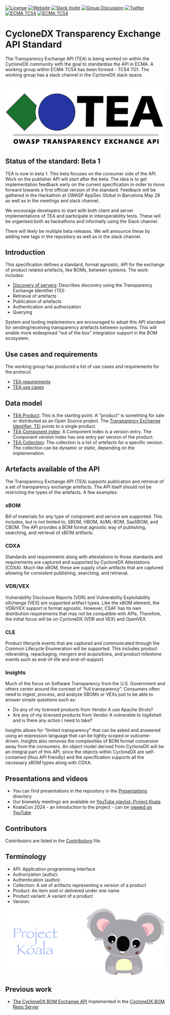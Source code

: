 [![License](https://img.shields.io/badge/license-Apache%202.0-brightgreen.svg)](LICENSE)
[![Website](https://img.shields.io/badge/https://-cyclonedx.org-blue.svg)](https://cyclonedx.org/)
[![Slack Invite](https://img.shields.io/badge/Slack-Join-blue?logo=slack&labelColor=393939)](https://cyclonedx.org/slack/invite)
[![Group Discussion](https://img.shields.io/badge/discussion-groups.io-blue.svg)](https://groups.io/g/CycloneDX)
[![Twitter](https://img.shields.io/twitter/url/http/shields.io.svg?style=social&label=Follow)](https://twitter.com/CycloneDX_Spec)
[![ECMA TC54](https://img.shields.io/badge/ECMA-TC54-FC7C00?labelColor=404040)](https://tc54.org)
[![ECMA TC54](https://img.shields.io/badge/ECMA-TC54--TG1-FC7C00?labelColor=404040)](https://ecma-international.org/task-groups/tc54-tg1/)

# CycloneDX Transparency Exchange API Standard

The Transparency Exchange API (TEA) is being worked on within the CycloneDX community
with the goal to standardise the API in ECMA. A working group within ECMA TC54 has been
formed - TC54 TG1. The working group has a slack channel in the CycloneDX slack space.

![](images/tealogo.png)

## Status of the standard: Beta 1

TEA is now in beta 1. This beta focuses on the consumer side of the API. Work on the
publisher API will start after the beta. The idea is to get implementation feedback
early on the current specification in order to move forward towards a first official
version of the standard. Feedback will be gathered in the Hackathon at OWASP AppSec
Global in Barcelona May 28 as well as in the meetings and slack channel.

We encourage developers to start with both client and server implementations of TEA and
participate in interoperability tests. These will be organised both as hackathons and
informally using the Slack channel.

There will likely be multiple beta releases. We will announce these by adding new
tags in the repository as well as in the slack channel.

## Introduction

This specification defines a standard, format agnostic, API for the exchange of
product related artefacts, like BOMs, between systems. The work includes:

- [Discovery of servers](/discovery/readme.md): Describes discovery using the Transparency Exchange Identifier (TEI)
- Retrieval of artefacts
- Publication of artefacts
- Authentication and authorization
- Querying

System and tooling implementors are encouraged to adopt this API standard for
sending/receiving transparency artefacts between systems. 
This will enable more widespread
"out of the box" integration support in the BOM ecosystem.

## Use cases and requirements

The working group has produced a list of use cases and requirements for the protocol.

- [TEA requirements](doc/tea-requirements.md)
- [TEA use cases](doc/tea-usecases.md)

## Data model

- [TEA Product](tea-product/tea-product): This is the starting point. A "product" is something for sale or distributed as an Open Source project. The [Transparency Exchange Identifier, TEI](/discovery/readme.md) points to a single product.
- [TEA Component index](tea-component/tea-component.md): A Component index is a version entry. The Component version index has one entry per version of the product.
- [TEA Collection](tea-collection/tea-collection.md): The collection is a list of artefacts for a specific version. The collection can be dynamic or static, depending on the implemenation.

## Artefacts available of the API

The Transparency Exchange API (TEA) supports publication and retrieval of a set of transparency exchange artefacts. The API itself should not be restricting the types of the artefacts. A few examples:

### xBOM

Bill of materials for any type of component and service are supported. This includes, but is not limited to, SBOM, HBOM, AI/ML-BOM, SaaSBOM, and CBOM. The API provides a BOM format agnostic way of publishing, searching, and retrieval of xBOM artifacts. 

### CDXA

Standards and requirements along with attestations to those standards and requirements are captured and supported by CycloneDX Attestations (CDXA). Much like xBOM, these are supply chain artifacts that are captured allowing for consistent publishing, searching, and retrieval.

### VDR/VEX

Vulnerability Disclosure Reports (VDR) and Vulnerability Exploitability eXchange (VEX) are supported artifact types. Like the xBOM element, the VDR/VEX support is format agnostic. However, CSAF has its own distribution requirements that may not be compatible with APIs. Therefore, the initial focus will be on CycloneDX (VDR and VEX) and OpenVEX.

### CLE

Product lifecycle events that are captured and communicated through the Common Lifecycle Enumeration will be supported. This includes product rebranding, repackaging, mergers and acquisitions, and product milestone events such as end-of-life and end-of-support.

### Insights

Much of the focus on Software Transparency from the U.S. Government and others center around the concept of “full transparency”. Consumers often need to ingest, process, and analyze SBOMs or VEXs just to be able to answer simple questions such as:

- Do any of my licensed products from Vendor A use Apache Struts?
- Are any of my licensed products from Vendor A vulnerable to log4shell and is there any action I need to take?

Insights allows for “limited transparency” that can be asked and answered using an expression language that can be tightly scoped or outcome-driven. Insights also removes the complexities of BOM format conversion away from the consumers. An object model derived from CycloneDX will be an integral part of this API, since the objects within CycloneDX are self-contained (thus API friendly) and the specification supports all the necessary xBOM types along with CDXA.

## Presentations and videos

- You can find presentations in the repository in the [Presentations](/presentations) directory
- Our biweekly meetings are available on [YouTube playlist: Project Koala](https://www.youtube.com/playlist?list=PLqjEqUxHjy1XtSzGYL7Dj_WJbiLu_ty58)
- KoalaCon 2024 - an introduction to the project - can be [viewed on YouTube](https://youtu.be/NStzYW4WnEE?si=ihLirpGVjHc7K4bL)

## Contributors

Contributors are listed in the [Contributors](contributors.md) file.

## Terminology

- API: Application programming interface
- Authorization (authz):
- Authentication (authn):
- Collection: A set of artifacts representing a version of a product
- Product: An item sold or delivered under one name
- Product variant: A variant of a product
- Version:

![](images/Project-Koala.svg)

## Previous work

- [The CycloneDX BOM Exchange API](/api/bomexchangeapi.md)
   Implemented in the [CycloneDX BOM Repo Server](https://github.com/CycloneDX/cyclonedx-bom-repo-server)
